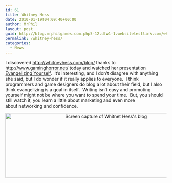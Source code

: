 ```yaml
---
id: 61
title: Whitney Hess
date: 2010-01-19T04:09:40+00:00
author: MrPhil
layout: post
guid: http://blog.mrphilgames.com.php5-12.dfw1-1.websitetestlink.com/whitney-hess/
permalink: /whitney-hess/
categories:
  - News
---
```

<span class="full-image-block ssNonEditable"><span><a href="http://whitneyhess.com/blog/"></a></span></span>I discovered <http://whitneyhess.com/blog/> thanks to <http://www.gaminghorror.net/> today and watched her presentation [Evangelizing Yourself](http://www.slideshare.net/whitneyhess/evangelizing-yourself-1184852).  It&#8217;s interesting, and I don&#8217;t disagree with anything she said, but I do wonder if it really applies to everyone.  I think programmers and game designers do blog a lot about their field, but I also think evangelizing is a goal in itself.  Writing isn&#8217;t easy and promoting yourself might not be where you want to spend your time.  But, you should still watch it, you learn a little about marketing and even more about networking and confidence.

<p style="text-align: center;">
  <a href="http://www.mrphilgames.com/wp-content/uploads/2010/04/Shoppe.png"><img class="aligncenter size-full wp-image-79" title="Whitney Hess" src="http://www.mrphilgames.com/wp-content/uploads/2010/04/Shoppe.png" alt="Screen capture of Whitnet Hess's blog" width="614" height="204" srcset="http://www.mrphilgames.com/wp-content/uploads/2010/04/Shoppe.png 1023w, http://www.mrphilgames.com/wp-content/uploads/2010/04/Shoppe-300x99.png 300w" sizes="(max-width: 614px) 100vw, 614px" /></a>
</p>

<p style="text-align: center;">
  <span class="full-image-block ssNonEditable"><span> </span></span>
</p>